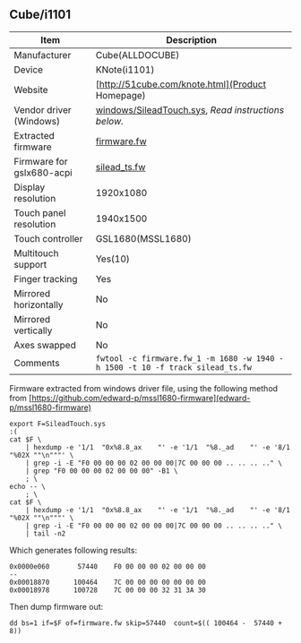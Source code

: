 Cube/i1101
---------------------------------------------

| Item                      | Description |
|---------------------------|-------------|
| Manufacturer              | Cube(ALLDOCUBE) |
| Device                    | KNote(i1101) |
| Website                   | [http://51cube.com/knote.html](Product Homepage) |
| Vendor driver (Windows)   | [windows/SileadTouch.sys](SileadTouch.sys), *Read instructions below.*|
| Extracted firmware        | [firmware.fw](firmware.fw) |
| Firmware for gslx680-acpi | [silead_ts.fw](silead_ts.fw) |
| Display resolution        | 1920x1080 |
| Touch panel resolution    | 1940x1500 |
| Touch controller          | GSL1680(MSSL1680) |
| Multitouch support        | Yes(10) |
| Finger tracking           | Yes |
| Mirrored horizontally     | No |
| Mirrored vertically       | No |
| Axes swapped              | No |
| Comments                  | `fwtool -c firmware.fw_1 -m 1680 -w 1940 -h 1500 -t 10 -f track silead_ts.fw` |

Firmware extracted from windows driver file, using the following method from [https://github.com/edward-p/mssl1680-firmware](edward-p/mssl1680-firmware)

```
export F=SileadTouch.sys                                                                                                                                      :(
cat $F \
    | hexdump -e '1/1  "0x%8.8_ax    "' -e '1/1  "%8._ad    "' -e '8/1 "%02X ""\n"""' \
    | grep -i -E "F0 00 00 00 02 00 00 00|7C 00 00 00 .. .. .. .." \
    | grep "F0 00 00 00 02 00 00 00" -B1 \
    ; \
echo -- \
    ; \
cat $F \
    | hexdump -e '1/1  "0x%8.8_ax    "' -e '1/1  "%8._ad    "' -e '8/1 "%02X ""\n"""' \
    | grep -i -E "F0 00 00 00 02 00 00 00|7C 00 00 00 .. .. .. .." \
    | tail -n2
```

Which generates following results:

```
0x0000e060       57440    F0 00 00 00 02 00 00 00
--
0x00018870      100464    7C 00 00 00 00 00 00 00
0x00018978      100728    7C 00 00 00 32 31 3A 30
```

Then dump firmware out:

```
dd bs=1 if=$F of=firmware.fw skip=57440  count=$(( 100464 -  57440 + 8))
```


